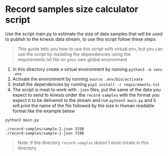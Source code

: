 # Record samples size calculator script

Use the script main.py to estimate the size of data samples that will be used
to publish to the kinesis data stream, to use this script follow these steps

> This guide tells you how to use this script with virtual env, but you can use the script by installing the dependencies using the requirements.txt file on your own global environment

1. In this directory create a virtual environment by running `python3 -m venv .env`
2. Activate the environment by running `source .env/bin/activate`
3. Install the dependencies by running `pip3 install -r requirements.txt`
4. The script is meat to work with `.json` files, put the same of the data you expect to send to kinesis under the `record-samples` with the format you expect it to be delivered to the stream and run `python3 main.py` and it will print the name of the file followed by the size in Human readable format like the example below

```
python3 main.py

./record-samples/sample-2.json 315B
./record-samples/sample-1.json 719B
```

> Note: if the directory `record-samples` doesn't exist create in this directory
